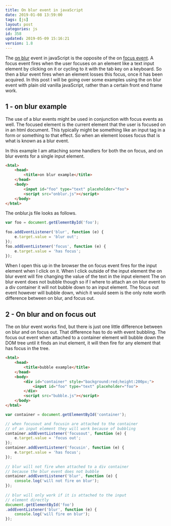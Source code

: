 ```yaml
---
title: On blur event in javaScript
date: 2019-01-08 13:59:00
tags: [js]
layout: post
categories: js
id: 358
updated: 2019-05-09 15:16:21
version: 1.8
---
```


The [on blur](https://developer.mozilla.org/en-US/docs/Web/API/GlobalEventHandlers/onblur) event in javaScript is the opposite of the on [focus event](/2019/01/05/js-onfocus/). A focus event fires when the user focuses on an element like a text input element by clicking on it or cycling to it with the tab key on a keyboard. So then a blur event fires when an element losses this focus, once it has been acquired. In this post I will be going over some examples using the on blur event with plain old vanilla javaScript, rather than a certain front end frame work.

<!-- more -->

## 1 - on blur example

The use of a blur events might be used in conjunction with focus events as well. The focused element is the current element that the user is focused on in an html document. This typically might be something like an input tag in a form or something to that effect. So when an element looses focus that is what is known as a blur event.

In this example I am attaching some handlers for both the on focus, and on blur events for a single input element.

```html
<html>
    <head>
        <title>on blur example</title>
    </head>
    <body>
        <input id="foo" type="text" placeholder="foo">
        <script src="onblur.js"></script>
    </body>
</html>
```

The onblur.js file looks as follows.

```js
var foo = document.getElementById('foo');
 
foo.addEventListener('blur', function (e) {
    e.target.value = 'blur out';
});
foo.addEventListener('focus', function (e) {
    e.target.value = 'has focus';
});
```

When I open this up in the browser the on focus event fires for the input element when I click on it. When I click outside of the input element the on blur event will fire changing the value of the text in the input element  The on blur event does not bubble though so if I where to attach an on blur event to a div container it will not bubble down to an input element. The focus out event however will bubble down, which it would seem is the only note worth difference between on blur, and focus out.

## 2 - On blur and on focus out

The on blur event works find, but there is just one little difference between on blur and on focus out. That difference has to do with event bubbling. The focus out event when attached to a container element will bubble down the DOM tree until it finds an inut element, it will then fire for any element that has focus in the tree.

```html
<html>
    <head>
        <title>bubble example</title>
    </head>
    <body>
        <div id="container" style="background:red;height:200px;">
            <input id="foo" type="text" placeholder="foo">
        </div>
        <script src="bubble.js"></script>
    </body>
</html>
```

```js
var container = document.getElementById('container');

// when focusout and focusin are attached to the container
// of an input element they will work because of bubbling
container.addEventListener('focusout', function (e) {
    e.target.value = 'focus out';
});
container.addEventListener('focusin', function (e) {
    e.target.value = 'has focus';
});
 
// blur will not fire when attached to a div container
// because the blur event does not bubble
container.addEventListener('blur', function (e) {
    console.log('will not fire on blur');
});
 
// blur will only work if it is attached to the input
// element directly
document.getElementById('foo')
.addEventListener('blur', function (e) {
    console.log('will fire on blur');
});
```